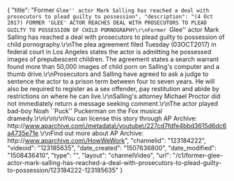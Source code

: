 {
    "title": "Former ``Glee'' actor Mark Salling has reached a deal with prosecutors to plead guilty to possession",
    "description": "(4 Oct 2017) FORMER 'GLEE' ACTOR REACHES DEAL WITH PROSECUTORS TO PLEAD GUILTY TO POSSESSION OF CHILD PORNOGRAPHY\r\nFormer ``Glee'' actor Mark Salling has reached a deal with prosecutors to plead guilty to possession of child pornography.\r\nThe plea agreement filed Tuesday (03OCT2017) in federal court in Los Angeles states the actor is admitting he possessed images of prepubescent children. The agreement states a search warrant found more than 50,000 images of child porn on Salling's computer and a thumb drive.\r\nProsecutors and Salling have agreed to ask a judge to sentence the actor to a prison term between four to seven years. He will also be required to register as a sex offender, pay restitution and abide by restrictions on where he can live.\r\nSalling's attorney Michael Proctor did not immediately return a message seeking comment.\r\nThe actor played bad-boy Noah ``Puck'' Puckerman on the Fox musical dramedy.\r\n\r\n\r\nYou can license this story through AP Archive: http:\/\/www.aparchive.com\/metadata\/youtube\/227cd7fdfe4bbd3615d6dc6a4735e71e \r\nFind out more about AP Archive: http:\/\/www.aparchive.com\/HowWeWork",
    "channelid": "123184222",
    "videoid": "123185635",
    "date_created": "1507636800",
    "date_modified": "1508436410",
    "type": "",
    "layout": "channelVideo",
    "url": "\/c1\/former-glee-actor-mark-salling-has-reached-a-deal-with-prosecutors-to-plead-guilty-to-possession\/123184222-123185635"
}